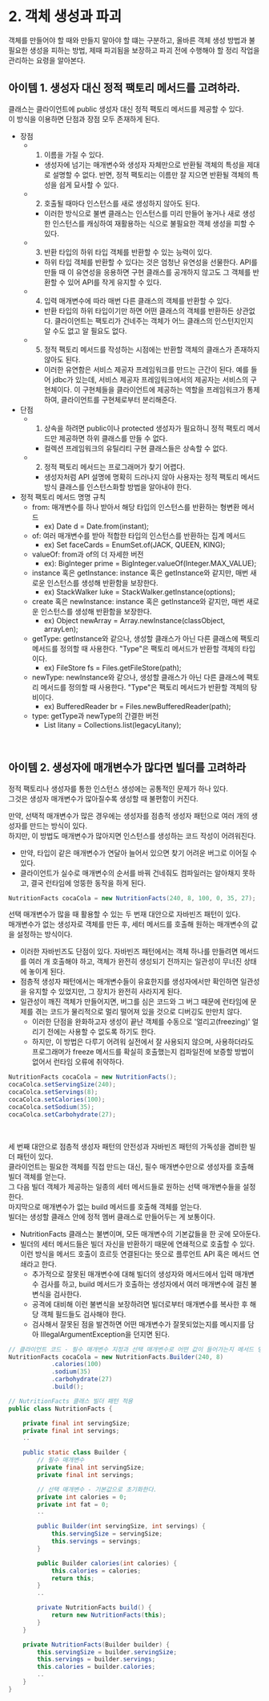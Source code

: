 # 2. 객체 생성과 파괴

객체를 만들어야 할 때와 만들지 말아야 할 떄는 구분하고, 올바른 객체 생성 방법과 불필요한 생성을 피하는 방법, 제때 파괴됨을 보장하고 파괴 전에 수행해야 할 정리 작업을 관리하는 요령을 알아본다.  

## 아이템 1. 생성자 대신 정적 팩토리 메서드를 고려하라.

클래스는 클라이언트에 public 생성자 대신 정적 팩토리 메서드를 제공할 수 있다.  
이 방식을 이용하면 단점과 장점 모두 존재하게 된다.

 - 장점
    - 1. 이름을 가질 수 있다.
        -  생성자에 넘기는 매개변수와 생성자 자체만으로 반환될 객체의 특성을 제대로 설명할 수 없다. 반면, 정적 팩토리는 이름만 잘 지으면 반환될 객체의 특성을 쉽게 묘사할 수 있다.
    - 2. 호출될 때마다 인스턴스를 새로 생성하지 않아도 된다.
        - 이러한 방식으로 불변 클래스는 인스턴스를 미리 만들어 놓거나 새로 생성한 인스턴스를 캐싱하여 재활용하는 식으로 불필요한 객체 생성을 피할 수 있다.
    - 3. 반환 타입의 하위 타입 객체를 반환할 수 있는 능력이 있다.
        - 하위 타입 객체를 반환할 수 있다는 것은 엄청난 유연성을 선물한다. API를 만들 때 이 유연성을 응용하면 구현 클래스를 공개하지 않고도 그 객체를 반환할 수 있어 API를 작게 유지할 수 있다.
    - 4. 입력 매개변수에 따라 매번 다른 클래스의 객체를 반환할 수 있다.
        - 반환 타입의 하위 타입이기만 하면 어떤 클래스의 객체를 반환하든 상관없다. 클라이언트는 팩토리가 건네주는 객체가 어느 클래스의 인스턴지인지 알 수도 없고 알 필요도 없다.
    - 5. 정적 팩토리 메서드를 작성하는 시점에는 반환할 객체의 클래스가 존재하지 않아도 된다.
        - 이러한 유연함은 서비스 제공자 프레임워크를 만드는 근간이 된다.  예를 들어 jdbc가 있는데, 서비스 제공자 프레임워크에서의 제공자는 서비스의 구현체이다. 이 구현체들을 클라이언트에 제공하는 역할을 프레임워크가 통제하여, 클라이언트를 구현체로부터 분리해준다.
 - 단점
    - 1. 상속을 하려면 public이나 protected 생성자가 필요하니 정적 팩토리 메서드만 제공하면 하위 클래스를 만들 수 없다.
        - 컬렉션 프레임워크의 유틸리티 구현 클래스들은 상속할 수 없다.
    - 2. 정적 팩토리 메서드는 프로그래머가 찾기 어렵다.
        - 생성자처럼 API 설명에 명확히 드러나지 않아 사용자는 정적 팩토리 메서드 방식 클래스를 인스턴스화할 방법을 알아내야 한다.
 - 정적 팩토리 메서드 명명 규칙
    - from: 매개변수를 하나 받아서 해당 타입의 인스턴스를 반환하는 형변환 메서드
        - ex) Date d = Date.from(instant);
    - of: 여러 매개변수를 받아 적합한 타입의 인스턴스를 반환하는 집계 메서드
        - ex) Set<Rank> faceCards = EnumSet.of(JACK, QUEEN, KING);
    - valueOf: from과 of의 더 자세한 버전
        - ex): BigInteger prime = BigInteger.valueOf(Integer.MAX_VALUE);
    - instance 혹은 getInstance: instance 혹은 getInstance와 같지만, 매번 새로운 인스턴스를 생성해 반환함을 보장한다.
        - ex) StackWalker luke = StackWalker.getInstance(options);
    - create 혹은 newInstance: instance 혹은 getInstance와 같지만, 매번 새로운 인스턴스를 생성해 반환함을 보장한다.
        - ex) Object newArray = Array.newInstance(classObject, arrayLen);
    - getType: getInstance와 같으나, 생성할 클래스가 아닌 다른 클래스에 팩토리 메서드를 정의할 때 사용한다. "Type"은 팩토리 메서드가 반환할 객체의 타입이다.
        - ex) FileStore fs = Files.getFileStore(path);
    - newType: newInstance와 같으나, 생성할 클래스가 아닌 다른 클래스에 팩토리 메서드를 정의할 때 사용한다. "Type"은 팩토리 메서드가 반환할 객체의 탕비이다.
        - ex) BufferedReader br = Files.newBufferedReader(path);
    - type: getType과 newType의 간결한 버전
        - List<Complaint> litany = Collections.list(legacyLitany);

<br/>

## 아이템 2. 생성자에 매개변수가 많다면 빌더를 고려하라

정적 팩토리나 생성자를 통한 인스턴스 생성에는 공통적인 문제가 하나 있다.  
그것은 생성자 매개변수가 많아질수록 생성할 때 불편함이 커진다.  

만약, 선택적 매개변수가 많은 경우에는 생성자를 점층적 생성자 패턴으로 여러 개의 생성자를 만드는 방식이 있다.  
하지만, 이 방법도 매개변수가 많아지면 인스턴스를 생성하는 코드 작성이 어려워진다.  
 - 만약, 타입이 같은 매개변수가 연달아 늘어서 있으면 찾기 어려운 버그로 이어질 수 있다.  
 - 클라이언트가 실수로 매개변수의 순서를 바꿔 건네줘도 컴파일러는 알아채지 못하고, 결국 런타임에 엉뚱한 동작을 하게 된다.
```Java
NutritionFacts cocaCola = new NutritionFacts(240, 8, 100, 0, 35, 27);
```

선택 매개변수가 많을 때 활용할 수 있는 두 번재 대안으로 자바빈즈 패턴이 있다.  
매개변수가 없는 생성자로 객체를 만든 후, 세터 메서드를 호출해 원하는 매개변수의 값을 설정하는 방식이다.  
 - 이러한 자바빈즈도 단점이 있다. 자바빈즈 패턴에서는 객체 하나를 만들려면 메서드를 여러 개 호출해야 하고, 객체가 완전히 생성되기 전까지는 일관성이 무너진 상태에 놓이게 된다.
 - 점층적 생성자 패턴에서는 매개변수들이 유효한지를 생성자에서만 확인하면 일관성을 유지할 수 있었지만, 그 장치가 완전히 사라지게 된다.
 - 일관성이 깨진 객체가 만들어지면, 버그를 심은 코드와 그 버그 때문에 런타임에 문제를 겪는 코드가 물리적으로 멀리 떨어져 있을 것으로 디버깅도 만만치 않다.
    - 이러한 단점을 완화하고자 생성이 끝난 객체를 수동으로 '얼리고(freezing)' 얼리기 전에는 사용할 수 없도록 하기도 한다.
    - 하지만, 이 방법은 다루기 어려워 실전에서 잘 사용되지 않으며, 사용하더라도 프로그래머가 freeze 메서드를 확실히 호출했는지 컴파일전에 보증할 방법이 없어서 런타임 오류에 취약하다.
```Java
NutritionFacts cocaCola = new NutritionFacts();
cocaColca.setServingSize(240);
cocaColca.setServings(8);
cocaColca.setCalories(100);
cocaColca.setSodium(35);
cocaColca.setCarbohydrate(27);
```

<br/>

세 번째 대안으로 점층적 생성자 패턴의 안전성과 자바빈즈 패턴의 가독성을 겸비한 빌더 패턴이 있다.  
클라이언트는 필요한 객체를 직접 만드는 대신, 필수 매개변수만으로 생성자를 호출해 빌더 객체를 얻는다.  
그 다음 빌더 객체가 제공하는 일종의 세터 메서드들로 원하는 선택 매개변수들을 설정한다.  
마지막으로 매개변수가 없는 build 메서드를 호출해 객체를 얻는다.  
빌더는 생성할 클래스 안에 정적 멤버 클래스로 만들어두는 게 보통이다.
 - NutritionFacts 클래스는 불변이며, 모든 매개변수의 기본값들을 한 곳에 모아둔다.
 - 빌더의 세터 메서드들은 빌더 자신을 반환하기 때문에 연쇄적으로 호출할 수 있다. 이런 방식을 메서드 호출이 흐르듯 연결된다는 뜻으로 플루언트 API 혹은 메서드 연쇄라고 한다.
    - 추가적으로 잘못된 매개변수에 대해 빌더의 생성자와 메서드에서 입력 매개변수 검사를 하고, build 메서드가 호출하는 생성자에서 여러 매개변수에 걸친 불변식을 검사한다.
    - 공격에 대비해 이런 불변식을 보장하려면 빌더로부터 매개변수를 복사한 후 해당 객체 필드들도 검사해야 한다.
    - 검사해서 잘못된 점을 발견하면 어떤 매개변수가 잘못되었는지를 메시지를 담아 IllegalArgumentException을 던지면 된다.
```Java
// 클라이언트 코드 - 필수 매개변수 지정과 선택 매개변수로 어떤 값이 들어가는지 메서드 명으로 확인할 수 있다.
NutritionFacts cocaCola = new NutritionFacts.Builder(240, 8)
            .calories(100)
            .sodium(35)
            .carbohydrate(27)
            .build();

// NutritionFacts 클래스 빌더 패턴 적용
public class NutritionFacts {

    private final int servingSize;
    private final int servings;
    ..

    public static class Builder {
        // 필수 매개변수
        private final int servingSize;
        private final int servings;

        // 선택 매개변수 - 기본값으로 초기화한다.
        private int calories = 0;
        private int fat = 0;
        ..

        public Builder(int servingSize, int servings) {
            this.servingSize = servingSize;
            this.servings = servings;
        }

        public Builder calories(int calories) {
            this.calories = calories;
            return this;
        }
        ..

        private NutritionFacts build() {
            return new NutritionFacts(this);
        }
    }

    private NutritionFacts(Builder builder) {
        this.servingSize = builder.servingSize;
        this.servings = builder.servings;
        this.calories = builder.calories;
        ..
    }
}
```

